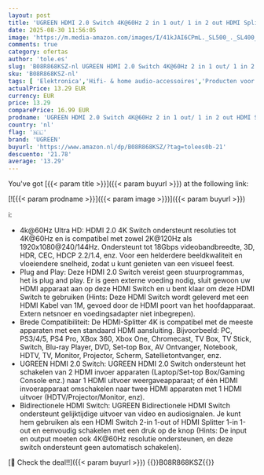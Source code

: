```yaml
---
layout: post
title: 'UGREEN HDMI 2.0 Switch 4K@60Hz 2 in 1 out/ 1 in 2 out HDMI Splitter Bidirectioneel HDCP 2.2 3D HDR CEC voor PS5/4  Xbox  TV Stick  TV Box  PC  Monitor  Projector etc.'
date: 2025-08-30 11:56:05
image: 'https://m.media-amazon.com/images/I/41kJAI6CPmL._SL500_._SL400_.jpg'
comments: true
category: ofertas
author: 'tole.es'
slug: 'B08R868KSZ-nl UGREEN HDMI 2.0 Switch 4K@60Hz 2 in 1 out/ 1 in 2 out HDMI...'
sku: 'B08R868KSZ-nl'
tags: [ 'Elektronica','Hifi- & home audio-accessoires','Producten voor audio & home cinema','Selectorboxen voor audio & video','Verdelingsproducten voor audio & video','ugreen','🇳🇱', ]
actualPrice: 13.29 EUR
currency: EUR
price: 13.29
comparePrice: 16.99 EUR
prodname: 'UGREEN HDMI 2.0 Switch 4K@60Hz 2 in 1 out/ 1 in 2 out HDMI Splitter Bidirectioneel HDCP 2.2 3D HDR CEC voor PS5/4  Xbox  TV Stick  TV Box  PC  Monitor  Projector etc.'
country: 'nl'
flag: '🇳🇱'
brand: 'UGREEN'
buyurl: 'https://www.amazon.nl/dp/B08R868KSZ/?tag=tolees0b-21'
descuento: '21.78'
average: '13.29'
---
```


You've got [{{< param title >}}]({{< param buyurl >}}) at the following link:

[![{{< param prodname >}}]({{< param image >}})]({{< param buyurl >}})

ℹ️:

- 4k@60Hz Ultra HD: HDMI 2.0 4K Switch ondersteunt resoluties tot 4K@60Hz en is compatibel met zowel 2K@120Hz als 1920x1080@240/144Hz. Ondersteunt tot 18Gbps videobandbreedte, 3D, HDR, CEC, HDCP 2.2/1.4, enz. Voor een helderdere beeldkwaliteit en vloeiendere snelheid, zodat u kunt genieten van een visueel feest.
- Plug and Play: Deze HDMI 2.0 Switch vereist geen stuurprogrammas, het is plug and play. Er is geen externe voeding nodig, sluit gewoon uw HDMI apparaat aan op deze HDMI Switch en u bent klaar om deze HDMI Switch te gebruiken (Hints: Deze HDMI Switch wordt geleverd met een HDMI Kabel van 1M, gevoed door de HDMI poort van het hoofdapparaat. Extern netsnoer en voedingsadapter niet inbegrepen).
- Brede Compatibiliteit: De HDMI-Splitter 4K is compatibel met de meeste apparaten met een standaard HDMI aansluiting. Bijvoorbeeld: PC, PS3/4/5, PS4 Pro, XBox 360, Xbox One, Chromecast, TV Box, TV Stick, Switch, Blu-ray Player, DVD, Set-top Box, AV Ontvanger, Notebook, HDTV, TV, Monitor, Projector, Scherm, Satellietontvanger, enz.
- UGREEN HDMI 2.0 Switch: UGREEN HDMI 2.0 Switch ondersteunt het schakelen van 2 HDMI invoer apparaten (Laptop/Set-top Box/Gaming Console enz.) naar 1 HDMI uitvoer weergaveapparaat; of één HDMI invoerapparaat omschakelen naar twee HDMI apparaten met 1 HDMI uitvoer (HDTV/Projector/Monitor, enz).
- Bidirectionele HDMI Switch: UGREEN Bidirectionele HDMI Switch ondersteunt gelijktijdige uitvoer van video en audiosignalen. Je kunt hem gebruiken als een HDMI Switch 2-in 1-out of HDMI Splitter 1-in 1-out en eenvoudig schakelen met een druk op de knop (Hints: De input en output moeten ook 4K@60Hz resolutie ondersteunen, en deze switch ondersteunt geen automatisch schakelen).

[🛒 Check the deal!!]({{< param buyurl >}})
{{<world>}}B08R868KSZ{{</world>}}
